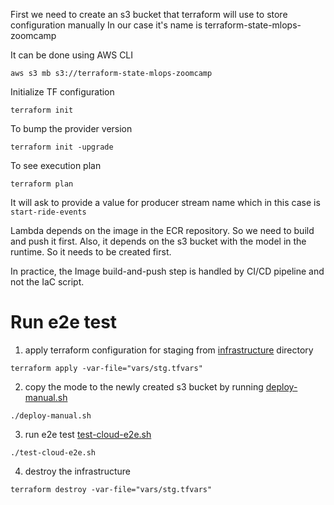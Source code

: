First we need to create an s3 bucket that terraform will use to store configuration manually
In our case it's name is terraform-state-mlops-zoomcamp

It can be done using AWS CLI
```shell
aws s3 mb s3://terraform-state-mlops-zoomcamp
```

Initialize TF configuration
```shell
terraform init
```

To bump the provider version

```shell
terraform init -upgrade
```

To see execution plan
```shell
terraform plan
```

It will ask to provide a value for producer stream name which in this case is `start-ride-events`

Lambda depends on the image in the ECR repository. So we need to build and push it first.
Also, it depends on the s3 bucket with the model in the runtime. So it needs to be created first.

In practice, the Image build-and-push step is handled by CI/CD pipeline and not the IaC script.


# Run e2e test

1. apply terraform configuration for staging from [infrastructure](../best_practices/code/infrastructure/) directory

```shell
terraform apply -var-file="vars/stg.tfvars"
```

2. copy the mode to the newly created s3 bucket by running [deploy-manual.sh](../best_practices/code/scripts/deploy-manual.sh)
```shell 
./deploy-manual.sh
```

3. run e2e test [test-cloud-e2e.sh](../best_practices/code/scripts/test-cloud-e2e.sh)
```shell
./test-cloud-e2e.sh
```

4. destroy the infrastructure
```shell
terraform destroy -var-file="vars/stg.tfvars"
```